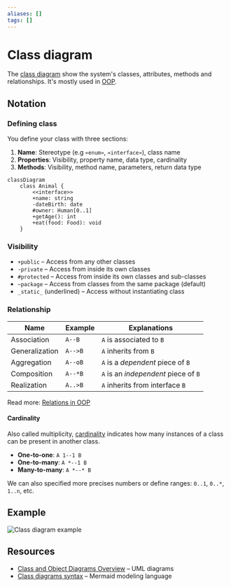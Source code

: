 ```yaml
---
aliases: []
tags: []
---
```


# Class diagram

The [class diagram](https://wikipedia.org/wiki/class_diagram) show the system's classes, attributes, methods and relationships. It's mostly used in [OOP](../../../paradigms/object-oriented.md).

## Notation

### Defining class

You define your class with three sections:

1. **Name**: Stereotype (e.g `«enum»`, `«interface»`), class name
2. **Properties**: Visibility, property name, data type, cardinality
3. **Methods**: Visibility, method name, parameters, return data type

```mermaid
classDiagram
	class Animal {
		<<interface>>
		+name: string
		-dateBirth: date
		#owner: Human[0..1]
		+getAge(): int
		+eat(food: Food): void
	}
```

### Visibility

- `+public` – Access from any other classes
- `-private` – Access from inside its own classes
- `#protected` – Access from inside its own classes and sub-classes
- `~package` – Access from classes from the same package (default)
- `_static_` (underlined) – Access without instantiating class

### Relationship

| Name           | Example | Explanations                         |
| -------------- | ------- | ------------------------------------ |
| Association               | `A--B`        | `A` is associated to `B`                                      |
| Generalization | `A-->B` | `A` inherits from `B`                |
| Aggregation    | `A--oB` | `A` is a *dependent* piece of `B`    |
| Composition    | `A--*B` | `A` is an *independent* piece of `B` |
| Realization    | `A..>B` | `A` inherits from interface `B`      |

Read more: [Relations in OOP](../../../paradigms/object-oriented.md#relations)

#### Cardinality

Also called multiplicity, [cardinality](https://wikipedia.org/wiki/cardinality_(data_modeling)) indicates how many instances of a class can be present in another class.

- **One-to-one**: `A 1--1 B`
- **One-to-many**: `A *--1 B`
- **Many-to-many**: `A *--* B`

We can also specified more precises numbers or define ranges:
`0..1`, `0..*`, `1..n`, etc.

## Example

![Class diagram example](https://www.uml-diagrams.org/class-diagrams/class-diagram-domain-overview.png)

## Resources

- [Class and Object Diagrams Overview](https://www.uml-diagrams.org/class-diagrams-overview.html) – UML diagrams
- [Class diagrams syntax](https://mermaid.js.org/syntax/classdiagram.html) – Mermaid modeling language
